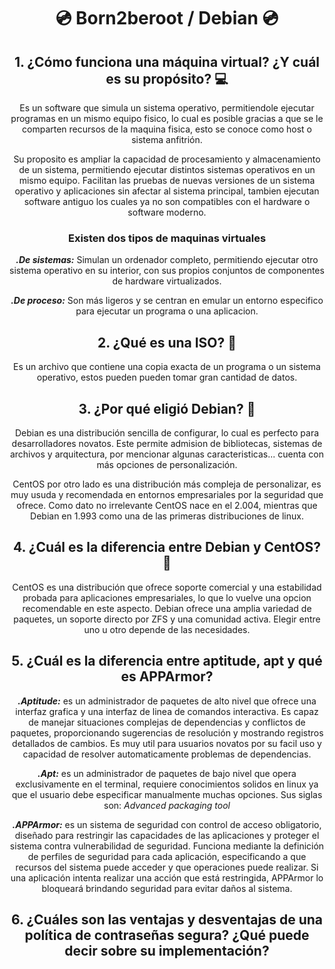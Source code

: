 <h1 align="center">💿 Born2beroot / Debian 💿</h1>

<h2 align="center">1. ¿Cómo funciona una máquina virtual? ¿Y cuál es su propósito? 💻</h2>

<p align="center">Es un software que simula un sistema operativo, permitiendole ejecutar programas en un mismo equipo fisico, lo cual es posible gracias a que se le comparten recursos de la maquina fisica, esto se conoce como host o sistema anfitrión.</p>

<p align="center">Su proposito es ampliar la capacidad de procesamiento y almacenamiento de un sistema, permitiendo ejecutar distintos sistemas operativos en un mismo equipo. Facilitan las pruebas de nuevas versiones de un sistema operativo y aplicaciones sin afectar al sistema principal, tambien ejecutan software antiguo los cuales ya no son compatibles con el hardware o software moderno.</p>

<h3 align="center">Existen dos tipos de maquinas virtuales</h3>

<p align="center"><b><i>.De sistemas:</i></b> Simulan un ordenador completo, permitiendo ejecutar otro sistema operativo en su interior, con sus propios conjuntos de componentes de hardware virtualizados.</p>
<p align="center"><b><i>.De proceso:</i></b> Son más ligeros y se centran en emular un entorno especifico para ejecutar un programa o una aplicacion.</p>

<h2 align="center">2. ¿Qué es una ISO? 💾</h2>

<p align="center">Es un archivo que contiene una copia exacta de un programa o un sistema operativo, estos pueden pueden tomar gran cantidad de datos.</p>

<h2 align="center">3. ¿Por qué eligió Debian? 📌</h2>

<p align="center">Debian es una distribución sencilla de configurar, lo cual es perfecto para desarrolladores novatos.  Este permite admision de bibliotecas, sistemas de archivos y arquitectura, por mencionar algunas caracteristicas... cuenta con más opciones de personalización.</p>

<p align="center">CentOS por otro lado es una distribución más compleja de personalizar, es muy usuda y recomendada en entornos empresariales por la seguridad que ofrece. Como dato no irrelevante CentOS nace en el 2.004, mientras que Debian en 1.993 como una de las primeras distribuciones de linux.</p>

<h2 align="center">4. ¿Cuál es la diferencia entre Debian y CentOS? 🔎</h2>

<p align="center">CentOS es una distribución que ofrece soporte comercial y una estabilidad probada para aplicaciones empresariales, lo que lo vuelve una opcion recomendable en este aspecto. Debian ofrece una amplia variedad de paquetes, un soporte directo por ZFS y una comunidad activa. Elegir entre uno u otro depende de las necesidades.</p>

<h2 align="center">5. ¿Cuál es la diferencia entre aptitude, apt y qué es APPArmor?</h2>

<p align="center"><b><i>.Aptitude:</i></b> es un administrador de paquetes de alto nivel que ofrece una interfaz grafica y una interfaz de linea de comandos interactiva. Es capaz de manejar situaciones complejas de dependencias y conflictos de paquetes, proporcionando sugerencias de resolución y mostrando registros detallados de cambios. Es muy util para usuarios novatos por su facil uso y capacidad de resolver automaticamente problemas de dependencias.</p>

<p align="center"><b><i>.Apt:</i></b> es un administrador de paquetes de bajo nivel que opera exclusivamente en el terminal, requiere conocimientos solidos en linux ya que el usuario debe especificar manualmente muchas opciones. Sus siglas son: <i>Advanced packaging tool</i></p>

<p align="center"><b><i>.APPArmor:</i></b> es un sistema de seguridad con control de acceso obligatorio, diseñado para restringir las capacidades de las aplicaciones y proteger el sistema contra vulnerabilidad de seguridad. Funciona mediante la definición de perfiles de seguridad para cada aplicación, especificando a que recursos del sistema puede acceder y que operaciones puede realizar. Si una aplicación intenta realizar una acción que está restringida, APPArmor lo bloqueará brindando seguridad para evitar daños al sistema.</p>

<h2 align="center">6. ¿Cuáles son las ventajas y desventajas de una política de contraseñas segura? ¿Qué puede decir sobre su implementación?</h2>
